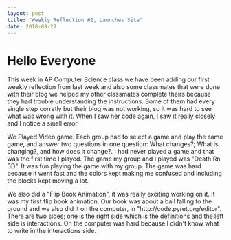 ```yaml
---
layout: post
title: "Weekly Reflection #2, Launches Site"
date: 2018-09-27
---
```

<h1>Hello Everyone</h1>
<p>This week in AP Computer Science class we have been adding our first weekly reflection from last week and also some classmates that were done with their blog we helped my other classmates complete theirs because they had trouble understanding the instructions. Some of them had every single step corretly but their blog was not working, so it was hard to see what was wrong with it. When I saw her code again, I saw it really closely and I notice a small error. </p>

<p>  We Played Video game. Each group had to select a game and play the same game, and answer two questions in one question: What changes?; What is changing?, and how does it change?. I had never played a game and that was the first time I played. The game my group and I played was "Death Rn 3D". It was fun playing the game with my group. The game was hard because it went fast and the colors kept making me confused and including the blocks kept moving a lot. </p>

<p>We also did a "Flip Book Animation", it was really exciting working on it. It was my first flip book animation. Our book was about a ball falling to the ground and we also did it on the computer, in "http://code.pyret.org/editor". There are two sides; one is the right side which is the definitions and the left side is interactions. On the computer was hard because I didn't know what to write in the interactions side. </p>


